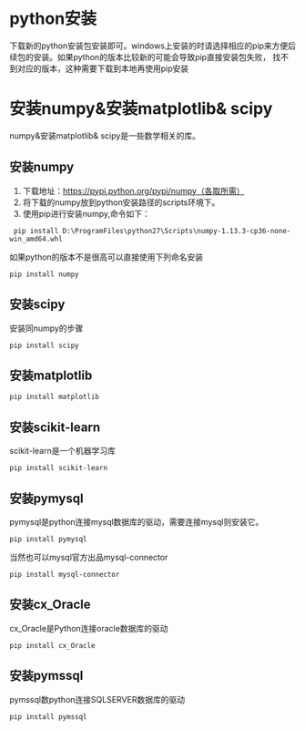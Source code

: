 # python安装
下载新的python安装包安装即可。windows上安装的时请选择相应的pip来方便后续包的安装。如果python的版本比较新的可能会导致pip直接安装包失败，
找不到对应的版本，这种需要下载到本地再使用pip安装

# 安装numpy&安装matplotlib& scipy
numpy&安装matplotlib& scipy是一些数学相关的库。

## 安装numpy
1. 下载地址：https://pypi.python.org/pypi/numpy（各取所需）
2. 将下载的numpy放到python安装路径的scripts环境下。
3. 使用pip进行安装numpy,命令如下：

```
 pip install D:\ProgramFiles\python27\Scripts\numpy-1.13.3-cp36-none-win_amd64.whl
```
如果python的版本不是很高可以直接使用下列命名安装

```
pip install numpy
```

## 安装scipy

安装同numpy的步骤

```
pip install scipy
```

## 安装matplotlib

```
pip install matplotlib
```


## 安装scikit-learn
scikit-learn是一个机器学习库

```
pip install scikit-learn
```

## 安装pymysql
pymysql是python连接mysql数据库的驱动，需要连接mysql则安装它。

```
pip install pymysql
```
当然也可以mysql官方出品mysql-connector

```
pip install mysql-connector
```


## 安装cx_Oracle

cx_Oracle是Python连接oracle数据库的驱动
```
pip install cx_Oracle
```
## 安装pymssql
pymssql数python连接SQLSERVER数据库的驱动

```
pip install pymssql
```
